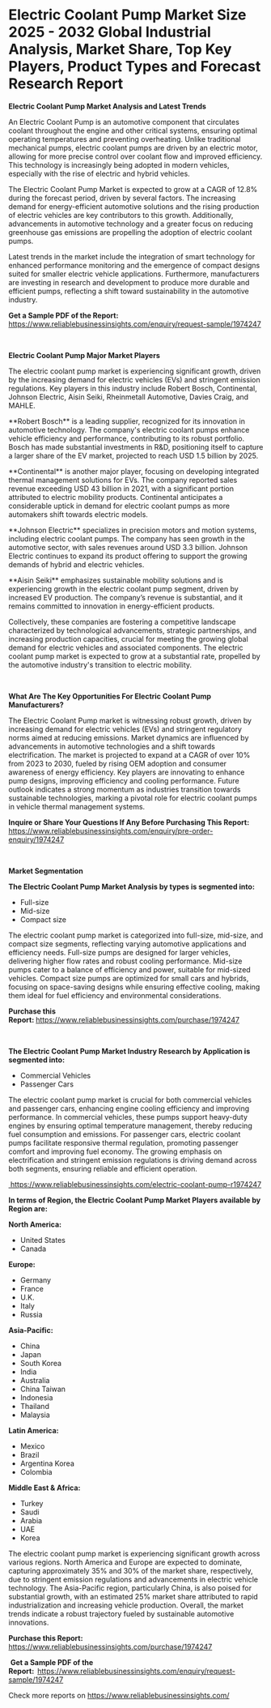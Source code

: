 <p><h1>Electric Coolant Pump Market Size 2025 - 2032 Global Industrial Analysis, Market Share, Top Key Players, Product Types and Forecast Research Report</h1></p><p><strong>Electric Coolant Pump Market Analysis and Latest Trends</strong></p>
<p><p>An Electric Coolant Pump is an automotive component that circulates coolant throughout the engine and other critical systems, ensuring optimal operating temperatures and preventing overheating. Unlike traditional mechanical pumps, electric coolant pumps are driven by an electric motor, allowing for more precise control over coolant flow and improved efficiency. This technology is increasingly being adopted in modern vehicles, especially with the rise of electric and hybrid vehicles. </p><p>The Electric Coolant Pump Market is expected to grow at a CAGR of 12.8% during the forecast period, driven by several factors. The increasing demand for energy-efficient automotive solutions and the rising production of electric vehicles are key contributors to this growth. Additionally, advancements in automotive technology and a greater focus on reducing greenhouse gas emissions are propelling the adoption of electric coolant pumps. </p><p>Latest trends in the market include the integration of smart technology for enhanced performance monitoring and the emergence of compact designs suited for smaller electric vehicle applications. Furthermore, manufacturers are investing in research and development to produce more durable and efficient pumps, reflecting a shift toward sustainability in the automotive industry.</p></p>
<p><strong>Get a Sample PDF of the Report:&nbsp;</strong> <a href="https://www.reliablebusinessinsights.com/enquiry/request-sample/1974247?utm_campaign=2306&utm_medium=2&utm_source=Github&utm_content=ia&utm_term=09042025&utm_id=electric-coolant-pump">https://www.reliablebusinessinsights.com/enquiry/request-sample/1974247</a></p>
<p>&nbsp;</p>
<p><strong>Electric Coolant Pump Major Market Players</strong></p>
<p><p>The electric coolant pump market is experiencing significant growth, driven by the increasing demand for electric vehicles (EVs) and stringent emission regulations. Key players in this industry include Robert Bosch, Continental, Johnson Electric, Aisin Seiki, Rheinmetall Automotive, Davies Craig, and MAHLE.</p><p>**Robert Bosch** is a leading supplier, recognized for its innovation in automotive technology. The company's electric coolant pumps enhance vehicle efficiency and performance, contributing to its robust portfolio. Bosch has made substantial investments in R&D, positioning itself to capture a larger share of the EV market, projected to reach USD 1.5 billion by 2025.</p><p>**Continental** is another major player, focusing on developing integrated thermal management solutions for EVs. The company reported sales revenue exceeding USD 43 billion in 2021, with a significant portion attributed to electric mobility products. Continental anticipates a considerable uptick in demand for electric coolant pumps as more automakers shift towards electric models.</p><p>**Johnson Electric** specializes in precision motors and motion systems, including electric coolant pumps. The company has seen growth in the automotive sector, with sales revenues around USD 3.3 billion. Johnson Electric continues to expand its product offering to support the growing demands of hybrid and electric vehicles.</p><p>**Aisin Seiki** emphasizes sustainable mobility solutions and is experiencing growth in the electric coolant pump segment, driven by increased EV production. The company’s revenue is substantial, and it remains committed to innovation in energy-efficient products.</p><p>Collectively, these companies are fostering a competitive landscape characterized by technological advancements, strategic partnerships, and increasing production capacities, crucial for meeting the growing global demand for electric vehicles and associated components. The electric coolant pump market is expected to grow at a substantial rate, propelled by the automotive industry's transition to electric mobility.</p></p>
<p>&nbsp;</p>
<p><strong>What Are The Key Opportunities For Electric Coolant Pump Manufacturers?</strong></p>
<p><p>The Electric Coolant Pump market is witnessing robust growth, driven by increasing demand for electric vehicles (EVs) and stringent regulatory norms aimed at reducing emissions. Market dynamics are influenced by advancements in automotive technologies and a shift towards electrification. The market is projected to expand at a CAGR of over 10% from 2023 to 2030, fueled by rising OEM adoption and consumer awareness of energy efficiency. Key players are innovating to enhance pump designs, improving efficiency and cooling performance. Future outlook indicates a strong momentum as industries transition towards sustainable technologies, marking a pivotal role for electric coolant pumps in vehicle thermal management systems.</p></p>
<p><strong>Inquire or Share Your Questions If Any Before Purchasing This Report:</strong> <a href="https://www.reliablebusinessinsights.com/enquiry/pre-order-enquiry/1974247?utm_campaign=2306&utm_medium=2&utm_source=Github&utm_content=ia&utm_term=09042025&utm_id=electric-coolant-pump">https://www.reliablebusinessinsights.com/enquiry/pre-order-enquiry/1974247</a></p>
<p>&nbsp;</p>
<p><strong>Market Segmentation</strong></p>
<p><strong>The Electric Coolant Pump Market Analysis by types is segmented into:</strong></p>
<p><ul><li>Full-size</li><li>Mid-size</li><li>Compact size</li></ul></p>
<p><p>The electric coolant pump market is categorized into full-size, mid-size, and compact size segments, reflecting varying automotive applications and efficiency needs. Full-size pumps are designed for larger vehicles, delivering higher flow rates and robust cooling performance. Mid-size pumps cater to a balance of efficiency and power, suitable for mid-sized vehicles. Compact size pumps are optimized for small cars and hybrids, focusing on space-saving designs while ensuring effective cooling, making them ideal for fuel efficiency and environmental considerations.</p></p>
<p><strong>Purchase this Report:&nbsp;</strong><a href="https://www.reliablebusinessinsights.com/purchase/1974247?utm_campaign=2306&utm_medium=2&utm_source=Github&utm_content=ia&utm_term=09042025&utm_id=electric-coolant-pump">https://www.reliablebusinessinsights.com/purchase/1974247</a></p>
<p>&nbsp;</p>
<p><strong>The Electric Coolant Pump Market Industry Research by Application is segmented into:</strong></p>
<p><ul><li>Commercial Vehicles</li><li>Passenger Cars</li></ul></p>
<p><p>The electric coolant pump market is crucial for both commercial vehicles and passenger cars, enhancing engine cooling efficiency and improving performance. In commercial vehicles, these pumps support heavy-duty engines by ensuring optimal temperature management, thereby reducing fuel consumption and emissions. For passenger cars, electric coolant pumps facilitate responsive thermal regulation, promoting passenger comfort and improving fuel economy. The growing emphasis on electrification and stringent emission regulations is driving demand across both segments, ensuring reliable and efficient operation.</p></p>
<p><a href="https://www.reliablebusinessinsights.com/electric-coolant-pump-r1974247?utm_campaign=2306&utm_medium=2&utm_source=Github&utm_content=ia&utm_term=09042025&utm_id=electric-coolant-pump">&nbsp;https://www.reliablebusinessinsights.com/electric-coolant-pump-r1974247</a></p>
<p><strong>In terms of Region, the Electric Coolant Pump Market Players available by Region are:</strong></p>
<p>
    <p> <strong> North America: </strong>
        <ul>
            <li>United States</li>
            <li>Canada</li>
        </ul>
        </p> 
    <p> <strong> Europe: </strong>
        <ul>
            <li>Germany</li>
            <li>France</li>
            <li>U.K.</li>
            <li>Italy</li>
            <li>Russia</li>
        </ul>
        </p> 
    <p> <strong> Asia-Pacific: </strong>
        <ul>
            <li>China</li>
            <li>Japan</li>
            <li>South Korea</li>
            <li>India</li>
            <li>Australia</li>
            <li>China Taiwan</li>
            <li>Indonesia</li>
            <li>Thailand</li>
            <li>Malaysia</li>
        </ul>
        </p> 
    <p> <strong> Latin America: </strong>
        <ul>
            <li>Mexico</li>
            <li>Brazil</li>
            <li>Argentina Korea</li>
            <li>Colombia</li>
        </ul>
        </p> 
    <p> <strong> Middle East & Africa: </strong>
        <ul>
            <li>Turkey</li>
            <li>Saudi</li>
            <li>Arabia</li>
            <li>UAE</li>
            <li>Korea</li>
        </ul>
    </p>
    </p>
<p><p>The electric coolant pump market is experiencing significant growth across various regions. North America and Europe are expected to dominate, capturing approximately 35% and 30% of the market share, respectively, due to stringent emission regulations and advancements in electric vehicle technology. The Asia-Pacific region, particularly China, is also poised for substantial growth, with an estimated 25% market share attributed to rapid industrialization and increasing vehicle production. Overall, the market trends indicate a robust trajectory fueled by sustainable automotive innovations.</p></p>
<p><strong>Purchase this Report: </strong><a href="https://www.reliablebusinessinsights.com/purchase/1974247?utm_campaign=2306&utm_medium=2&utm_source=Github&utm_content=ia&utm_term=09042025&utm_id=electric-coolant-pump">https://www.reliablebusinessinsights.com/purchase/1974247</a></p>
<p>&nbsp;<strong>Get a Sample PDF of the Report:&nbsp;&nbsp;</strong><a href="https://www.reliablebusinessinsights.com/enquiry/request-sample/1974247?utm_campaign=2306&utm_medium=2&utm_source=Github&utm_content=ia&utm_term=09042025&utm_id=electric-coolant-pump">https://www.reliablebusinessinsights.com/enquiry/request-sample/1974247</a></p>
<p><strong></strong></p>
<p>Check more reports on <a href="https://www.reliablebusinessinsights.com/?utm_campaign=2306&utm_medium=2&utm_source=Github&utm_content=ia&utm_term=09042025&utm_id=electric-coolant-pump">https://www.reliablebusinessinsights.com/</a></p>